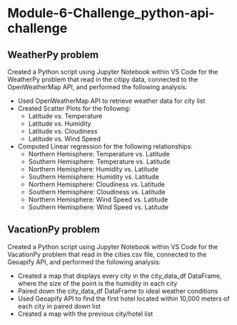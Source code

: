 # Module-6-Challenge_python-api-challenge

WeatherPy problem
----------------------------
Created a Python script using Jupyter Notebook within VS Code for the WeatherPy problem that read in the citipy data, connected to the OpenWeatherMap API, and performed the following analysis:

* Used OpenWeatherMap API to retrieve weather data for city list
* Created Scatter Plots for the followng:
  * Latitude vs. Temperature
  * Latitude vs. Humidity
  * Latitude vs. Cloudiness
  * Latitude vs. Wind Speed
* Computed Linear regression for the following relationships:
  * Northern Hemisphere: Temperature vs. Latitude
  * Southern Hemisphere: Temperature vs. Latitude
  * Northern Hemisphere: Humidity vs. Latitude
  * Southern Hemisphere: Humidity vs. Latitude
  * Northern Hemisphere: Cloudiness vs. Latitude
  * Southern Hemisphere: Cloudiness vs. Latitude
  * Northern Hemisphere: Wind Speed vs. Latitude
  * Southern Hemisphere: Wind Speed vs. Latitude

VacationPy problem
----------------------------
Created a Python script using Jupyter Notebook within VS Code for the VacationPy problem that read in the cities.csv file, connected to the Geoapify API, and performed the following analysis:

* Created a map that displays every city in the city_data_df DataFrame, where the size of the point is the humidity in each city
* Paired down the city_data_df DataFrame to ideal weather conditions
* Used Geoapify API to find the first hotel located within 10,000 meters of each city in paired down list
* Created a map with the previous city/hotel list
